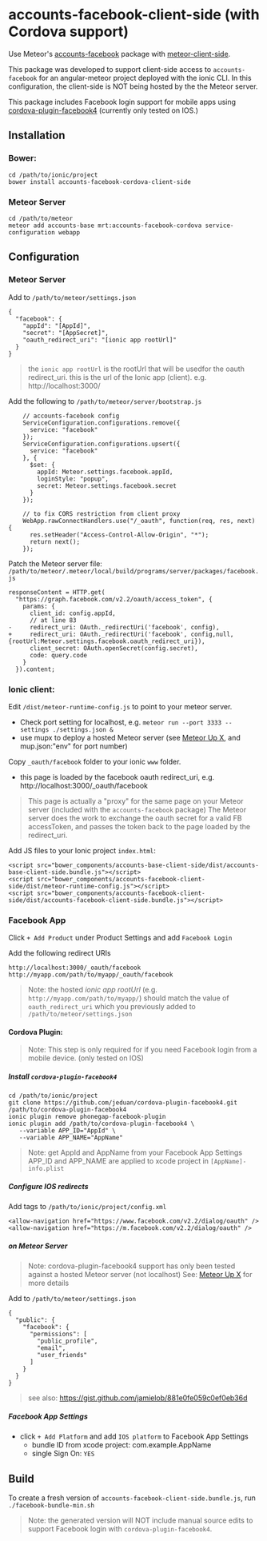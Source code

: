 # accounts-facebook-client-side (with Cordova support)

Use Meteor's [accounts-facebook][meteor-accounts] package with [meteor-client-side][meteor-client-side].

This package was developed to support client-side access to `accounts-facebook` for an angular-meteor project deployed with the ionic CLI. In this configuration, the client-side is NOT being hosted by the the Meteor server.

This package includes Facebook login support for mobile apps using [cordova-plugin-facebook4][cordova-plugin-facebook4] (currently only tested on IOS.)

## Installation

### Bower:
```
cd /path/to/ionic/project
bower install accounts-facebook-cordova-client-side
```

### Meteor Server
```
cd /path/to/meteor
meteor add accounts-base mrt:accounts-facebook-cordova service-configuration webapp
```


## Configuration

### Meteor Server

Add to `/path/to/meteor/settings.json`
```
{
  "facebook": {
    "appId": "[AppId]",
    "secret": "[AppSecret]",
    "oauth_redirect_uri": "[ionic app rootUrl]"
  }
}
```
> the `ionic app rootUrl` is the rootUrl that will be usedfor the oauth redirect_uri.
> this is the url of the Ionic app (client). e.g. http://localhost:3000/

Add the following to `/path/to/meteor/server/bootstrap.js`
```
    // accounts-facebook config
    ServiceConfiguration.configurations.remove({
      service: "facebook"
    });
    ServiceConfiguration.configurations.upsert({
      service: "facebook"
    }, {
      $set: {
        appId: Meteor.settings.facebook.appId,
        loginStyle: "popup",
        secret: Meteor.settings.facebook.secret
      }
    });

    // to fix CORS restriction from client proxy
    WebApp.rawConnectHandlers.use("/_oauth", function(req, res, next) {
      res.setHeader("Access-Control-Allow-Origin", "*");
      return next();
    });
```

Patch the Meteor server file: `/path/to/meteor/.meteor/local/build/programs/server/packages/facebook.js`
```
responseContent = HTTP.get(
  "https://graph.facebook.com/v2.2/oauth/access_token", {
    params: {
      client_id: config.appId,
      // at line 83
-     redirect_uri: OAuth._redirectUri('facebook', config),
+     redirect_uri: OAuth._redirectUri('facebook', config,null,{rootUrl:Meteor.settings.facebook.oauth_redirect_uri}),
      client_secret: OAuth.openSecret(config.secret),
      code: query.code
    }
  }).content;
```



### Ionic client:

Edit `/dist/meteor-runtime-config.js` to point to your meteor server. 
- Check port setting for localhost, e.g. `meteor run --port 3333 --settings ./settings.json &`
- use mupx to deploy a hosted Meteor server (see [Meteor Up X][mupx], and mup.json:"env" for port number)

Copy `_oauth/facebook` folder to your ionic `www` folder.
- this page is loaded by the facebook oauth redirect_uri, e.g. http://localhost:3000/_oauth/facebook

> This page is actually a "proxy" for the same page on your Meteor server (included with the `accounts-facebook` package)
> The Meteor server does the work to exchange the oauth secret for a valid FB accessToken, and passes the token
> back to the page loaded by the redirect_uri.

Add JS files to your Ionic project `index.html`:

```
<script src="bower_components/accounts-base-client-side/dist/accounts-base-client-side.bundle.js"></script>
<script src="bower_components/accounts-facebook-client-side/dist/meteor-runtime-config.js"></script>
<script src="bower_components/accounts-facebook-client-side/dist/accounts-facebook-client-side.bundle.js"></script>
```

### Facebook App

Click `+ Add Product` under Product Settings and add `Facebook Login`

Add the following redirect URIs
```
http://localhost:3000/_oauth/facebook  http://myapp.com/path/to/myapp/_oauth/facebook 
```

> Note: the hosted *ionic app rootUrl* (e.g. `http://myapp.com/path/to/myapp/`) should match 
> the value of `oauth_redirect_uri` which you previously added to `/path/to/meteor/settings.json` 



#### Cordova Plugin:
> Note: This step is only required for if you need Facebook login from a mobile device.
> (only tested on IOS)

##### Install `cordova-plugin-facebook4`
```
cd /path/to/ionic/project
git clone https://github.com/jeduan/cordova-plugin-facebook4.git /path/to/cordova-plugin-facebook4
ionic plugin remove phonegap-facebook-plugin
ionic plugin add /path/to/cordova-plugin-facebook4 \
   --variable APP_ID="AppId" \
   --variable APP_NAME="AppName"
```
> Note: get AppId and AppName from your Facebook App Settings
> APP_ID and APP_NAME are applied to xcode project in `[AppName]-info.plist`

##### Configure IOS redirects
Add tags to `/path/to/ionic/project/config.xml`
```
<allow-navigation href="https://www.facebook.com/v2.2/dialog/oauth" />
<allow-navigation href="https://m.facebook.com/v2.2/dialog/oauth" />
```

##### on Meteor Server 
> Note: cordova-plugin-facebook4 support has only been tested against a hosted Meteor server (not localhost) 
> See: [Meteor Up X][mupx] for more details

Add to `/path/to/meteor/settings.json`
```
{
  "public": {
    "facebook": {
      "permissions": [
        "public_profile",
        "email",
        "user_friends"
      ]
    }
  }
}
```
> see also: https://gist.github.com/jamielob/881e0fe059c0ef0eb36d


##### Facebook App Settings
- click `+ Add Platform` and add `IOS platform` to Facebook App Settings
  - bundle ID from xcode project: com.example.AppName
  - single Sign On: `YES`



## Build

To create a fresh version of `accounts-facebook-client-side.bundle.js`, run `./facebook-bundle-min.sh`

> Note: the generated version will NOT include manual source edits to support Facebook login 
> with `cordova-plugin-facebook4`. 

[meteor-accounts]: https://www.meteor.com/accounts
[meteor-client-side]: https://github.com/idanwe/meteor-client-side
[cordova-plugin-facebook4]: https://github.com/jeduan/cordova-plugin-facebook4.git
[mupx]: https://github.com/arunoda/meteor-up/tree/mupx
